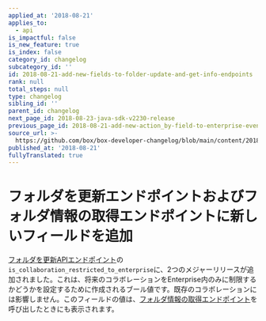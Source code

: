 ```yaml
---
applied_at: '2018-08-21'
applies_to:
  - api
is_impactful: false
is_new_feature: true
is_index: false
category_id: changelog
subcategory_id: ''
id: 2018-08-21-add-new-fields-to-folder-update-and-get-info-endpoints
rank: null
total_steps: null
type: changelog
sibling_id: ''
parent_id: changelog
next_page_id: 2018-08-23-java-sdk-v2230-release
previous_page_id: 2018-08-21-add-new-action_by-field-to-enterprise-events
source_url: >-
  https://github.com/box/box-developer-changelog/blob/main/content/2018/08-21-add-new-fields-to-folder-update-and-get-info-endpoints.md
published_at: '2018-08-21'
fullyTranslated: true
---
```

# フォルダを更新エンドポイントおよびフォルダ情報の取得エンドポイントに新しいフィールドを追加

[フォルダを更新APIエンドポイント](endpoint://put-folders-id)の`is_collaboration_restricted_to_enterprise`に、2つのメジャーリリースが追加されました。これは、将来のコラボレーションをEnterprise内のみに制限するかどうかを設定するために作成されるブール値です。既存のコラボレーションには影響しません。このフィールドの値は、[フォルダ情報の取得エンドポイント](endpoint://get-folders-id)を呼び出したときにも表示されます。

